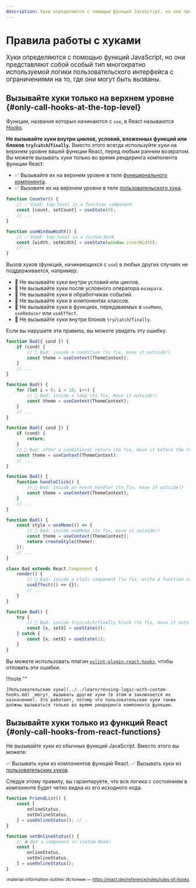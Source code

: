 ```yaml
---
description: Хуки определяются с помощью функций JavaScript, но они представляют собой особый тип многократно используемой логики пользовательского интерфейса с ограничениями на то, где они могут быть вызваны
---
```


# Правила работы с хуками

<big>
Хуки определяются с помощью функций JavaScript, но они представляют собой особый тип многократно используемой логики пользовательского интерфейса с ограничениями на то, где они могут быть вызваны.
</big>

## Вызывайте хуки только на верхнем уровне {#only-call-hooks-at-the-top-level}

Функции, названия которых начинаются с `use`, в React называются [_Hooks_](../react/hooks.md).

**Не вызывайте хуки внутри циклов, условий, вложенных функций или блоков `try`/`catch`/`finally`.** Вместо этого всегда используйте хуки на верхнем уровне вашей функции React, перед любым ранним возвратом. Вы можете вызывать хуки только во время рендеринга компонента функции React:

-   ✅ Вызывайте их на верхнем уровне в теле [функционального компонента](../../learn/your-first-component.md).
-   ✅ Вызовите их на верхнем уровне в теле [пользовательского хука](../../learn/reusing-logic-with-custom-hooks.md).

```js
function Counter() {
    // ✅ Good: top-level in a function component
    const [count, setCount] = useState(0);
    // ...
}

function useWindowWidth() {
    // ✅ Good: top-level in a custom Hook
    const [width, setWidth] = useState(window.innerWidth);
    // ...
}
```

Вызов хуков (функций, начинающихся с `use`) в любых других случаях не поддерживается, например:

-   🔴 Не вызывайте хуки внутри условий или циклов.
-   🔴 Не вызывайте хуки после условного оператора `возврата`.
-   🔴 Не вызывайте хуки в обработчиках событий.
-   🔴 Не вызывайте хуки в компонентах классов.
-   🔴 Не вызывайте хуки в функциях, передаваемых в `useMemo`, `useReducer` или `useEffect`.
-   🔴 Не вызывайте хуки внутри блоков `try`/`catch`/`finally`.

Если вы нарушите эти правила, вы можете увидеть эту ошибку.

```js
function Bad({ cond }) {
    if (cond) {
        // 🔴 Bad: inside a condition (to fix, move it outside!)
        const theme = useContext(ThemeContext);
    }
    // ...
}

function Bad() {
    for (let i = 0; i < 10; i++) {
        // 🔴 Bad: inside a loop (to fix, move it outside!)
        const theme = useContext(ThemeContext);
    }
    // ...
}

function Bad({ cond }) {
    if (cond) {
        return;
    }
    // 🔴 Bad: after a conditional return (to fix, move it before the return!)
    const theme = useContext(ThemeContext);
    // ...
}

function Bad() {
    function handleClick() {
        // 🔴 Bad: inside an event handler (to fix, move it outside!)
        const theme = useContext(ThemeContext);
    }
    // ...
}

function Bad() {
    const style = useMemo(() => {
        // 🔴 Bad: inside useMemo (to fix, move it outside!)
        const theme = useContext(ThemeContext);
        return createStyle(theme);
    });
    // ...
}

class Bad extends React.Component {
    render() {
        // 🔴 Bad: inside a class component (to fix, write a function component instead of a class!)
        useEffect(() => {});
        // ...
    }
}

function Bad() {
    try {
        // 🔴 Bad: inside try/catch/finally block (to fix, move it outside!)
        const [x, setX] = useState(0);
    } catch {
        const [x, setX] = useState(1);
    }
}
```

Вы можете использовать плагин [`eslint-plugin-react-hooks`](https://www.npmjs.com/package/eslint-plugin-react-hooks), чтобы отловить эти ошибки.

!!!note ""

    [Пользовательские хуки](../../learn/reusing-logic-with-custom-hooks.md) _могут_ вызывать другие хуки (в этом и заключается их назначение). Это работает, потому что пользовательские хуки также должны вызываться только во время рендеринга компонента функции.

## Вызывайте хуки только из функций React {#only-call-hooks-from-react-functions}

Не вызывайте хуки из обычных функций JavaScript. Вместо этого вы можете:

✅ Вызывать хуки из компонентов функций React.
✅ Вызывать хуки из [пользовательских хуков](../../learn/reusing-logic-with-custom-hooks.md#extracting-your-own-custom-hook-from-a-component).

Следуя этому правилу, вы гарантируете, что вся логика с состоянием в компоненте будет четко видна из его исходного кода.

```js
function FriendList() {
    const [
        onlineStatus,
        setOnlineStatus,
    ] = useOnlineStatus(); // ✅
}

function setOnlineStatus() {
    // ❌ Not a component or custom Hook!
    const [
        onlineStatus,
        setOnlineStatus,
    ] = useOnlineStatus();
}
```

<small>:material-information-outline: Источник &mdash; <https://react.dev/reference/rules/rules-of-hooks></small>
